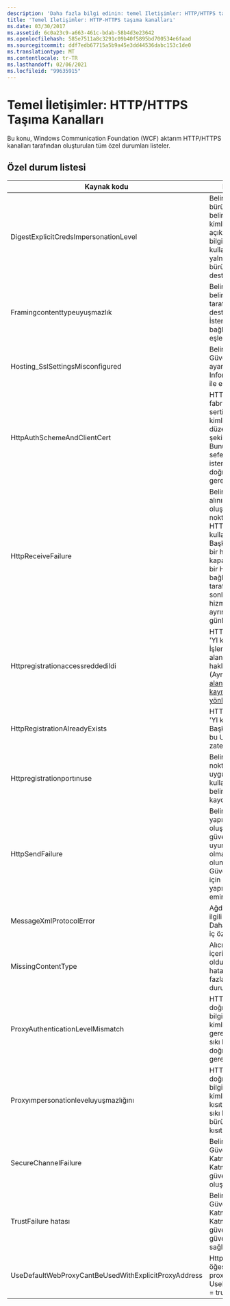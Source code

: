 ```yaml
---
description: 'Daha fazla bilgi edinin: temel Iletişimler: HTTP/HTTPS taşıma kanalları'
title: 'Temel Iletişimler: HTTP-HTTPS taşıma kanalları'
ms.date: 03/30/2017
ms.assetid: 6c0a23c9-a663-461c-bdab-58b4d3e23642
ms.openlocfilehash: 585e7511a8c3291c09b40f5895bd700534e6faad
ms.sourcegitcommit: ddf7edb67715a5b9a45e3dd44536dabc153c1de0
ms.translationtype: MT
ms.contentlocale: tr-TR
ms.lasthandoff: 02/06/2021
ms.locfileid: "99635915"
---
```

# <a name="core-communications-httphttps-transport-channels"></a>Temel İletişimler: HTTP/HTTPS Taşıma Kanalları

Bu konu, Windows Communication Foundation (WCF) aktarım HTTP/HTTPS kanalları tarafından oluşturulan tüm özel durumları listeler.  
  
## <a name="exception-list"></a>Özel durum listesi  
  
|Kaynak kodu|Kaynak dizesi|  
|-------------------|---------------------|  
|DigestExplicitCredsImpersonationLevel|Belirtilen kimliğe bürünme düzeyi belirtildi. HTTP Özet kimlik doğrulaması, açık bir kimlik bilgisiyle kullanıldığında yalnızca ' kimliğe bürünme ' düzeyini destekler.|  
|Framingcontenttypeuyuşmazlık|Belirtilen içerik türü belirtilen hizmet tarafından desteklenmiyor. İstemci ve hizmet bağlamaları eşleşmiyor olabilir.|  
|Hosting_SslSettingsMisconfigured|Belirtilen hizmetin Güvenli Yuva Katmanı ayarları Internet Information Services ile eşleşmiyor.|  
|HttpAuthSchemeAndClientCert|HTTPS dinleyicisi fabrikası, bir istemci sertifikası ve belirtilen kimlik doğrulama düzeni gerektirecek şekilde yapılandırıldı. Bununla birlikte, tek seferde yalnızca bir istemci kimlik doğrulaması biçimi gerekli olabilir.|  
|HttpReceiveFailure|Belirtilen HTTP yanıtı alınırken bir hata oluştu. Hizmet uç noktası bağlaması HTTP protokolünü kullanmıyor olabilir. Başka bir olasılık da, bir hizmetin kapanmasından dolayı bir HTTP istek bağlamının sunucu tarafından sonlandırıldığı bir hizmettir. Daha fazla ayrıntı için sunucu günlüklerine bakın.|  
|Httpregistrationaccessreddedildi|HTTP belirtilen URL 'YI kaydedemiyor. İşleminiz bu ad alanına erişim haklarına sahip değil (Ayrıntılar için bkz. [ad alanı ayırmaları, kayıtlar ve yönlendirme](/windows/desktop/http/namespace-reservations-registrations-and-routing) ).|  
|HttpRegistrationAlreadyExists|HTTP belirtilen URL 'YI kaydedemiyor. Başka bir uygulama bu URL 'YI HTTP.SYS zaten kaydetti.|  
|Httpregistrationportınuse|Belirtilen TCP bağlantı noktası başka bir uygulama tarafından kullanıldığından, HTTP belirtilen URL 'YI kaydedemiyor.|  
|HttpSendFailure|Belirtilen HTTP isteği yapılırken bir hata oluştu. Nedenin bir güvenlik bağlama uyumsuzluğu olmadığından emin olun. Ayrıca hizmetin Güvenli Yuva Katmanı için yapılandırılmadığından emin olun.|  
|MessageXmlProtocolError|Ağdan alınan XML ile ilgili bir sorun oluştu. Daha fazla ayrıntı için iç özel duruma bakın.|  
|MissingContentType|Alıcı, belirtilen istekte içerik türünün eksik olduğunu gösteren bir hata döndürdü. Daha fazla bilgi için iç özel duruma bakın.|  
|ProxyAuthenticationLevelMismatch|HTTP proxy kimlik doğrulama kimlik bilgileri, hedef sunucu kimlik doğrulaması gereksiniminden daha sıkı bir karşılıklı kimlik doğrulama gereksinimini belirtti.|  
|Proxyımpersonationleveluyuşmazlığını|HTTP proxy kimlik doğrulama kimlik bilgileri, hedef sunucu kimlik doğrulaması kısıtlamasından daha sıkı bir kimliğe bürünme düzeyi kısıtlaması belirtti.|  
|SecureChannelFailure|Belirtilen yetkiliyle Güvenli Yuva Katmanı/Aktarım Katmanı Güvenliği için güvenli bir kanal oluşturulamıyor.|  
|TrustFailure hatası|Belirtilen yetkiliyle Güvenli Yuva Katmanı/Aktarım Katmanı Güvenliği güvenli kanalı için bir güven ilişkisi sağlanamadı.|  
|UseDefaultWebProxyCantBeUsedWithExplicitProxyAddress|HttpTransportBinding öğesinde bir açık proxy adresi ve UseDefaultWebProxy = true belirtemezsiniz.|
